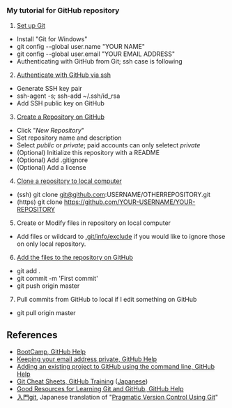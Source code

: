 ### My tutorial for GitHub repository
1. [Set up Git](https://help.github.com/articles/set-up-git/)
  - Install "Git for Windows"
  - git config --global user.name "YOUR NAME"
  - git config --global user.email "YOUR EMAIL ADDRESS"
  - Authenticating with GitHub from Git; ssh case is following
2. [Authenticate with GitHub via ssh](https://help.github.com/articles/generating-ssh-keys/)
  - Generate SSH key pair
  - ssh-agent -s; ssh-add ~/.ssh/id_rsa
  - Add SSH public key on GitHub
3. [Create a Repository on GitHub](https://help.github.com/articles/create-a-repo/)
  - Click "_New Repository_"
  - Set repository name and description
  - Select _public_ or _private_; paid accounts can only seletect _private_
  - (Optional) Initialize this repository with a README
  - (Optional) Add .gitignore
  - (Optional) Add a license
4. [Clone a repository to local computer](https://help.github.com/articles/cloning-a-repository/)
  - (ssh) git clone git@github.com:USERNAME/OTHERREPOSITORY.git
  - (https) git clone https://github.com/YOUR-USERNAME/YOUR-REPOSITORY
5. Create or Modify files in repository on local computer
  - Add files or wildcard to [.git/info/exclude](https://help.github.com/articles/ignoring-files/#explicit-repository-excludes) if you would like to ignore those on only local repository.
6. [Add the files to the repository on GitHub](https://help.github.com/articles/adding-a-file-to-a-repository-from-the-command-line/)
  - git add .
  - git commit -m 'First commit'
  - git push origin master
7. Pull commits from GitHub to local if I edit something on GitHub
  - git pull origin master


## References
- [BootCamp, GitHub Help](https://help.github.com/categories/bootcamp/)
- [Keeping your email address private, GitHub Help](https://help.github.com/articles/keeping-your-email-address-private/)
- [Adding an existing project to GitHub using the command line, GitHub Help](https://help.github.com/articles/adding-an-existing-project-to-github-using-the-command-line/)
- [Git Cheat Sheets, GitHub Training](https://training.github.com/kit/downloads/github-git-cheat-sheet.pdf) ([Japanese](https://training.github.com/kit/downloads/ja/github-git-cheat-sheet.pdf))
- [Good Resources for Learning Git and GitHub, GitHub Help](https://help.github.com/articles/good-resources-for-learning-git-and-github/)
- [入門git](https://www.amazon.co.jp/dp/427406767X), Japanese translation of "[Pragmatic Version Control Using Git](https://pragprog.com/book/tsgit/pragmatic-version-control-using-git)"
